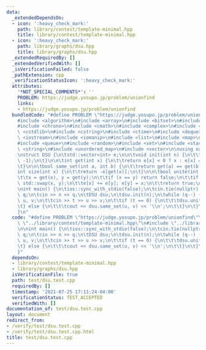 ```yaml
---
data:
  _extendedDependsOn:
  - icon: ':heavy_check_mark:'
    path: library/contest/template-minimal.hpp
    title: library/contest/template-minimal.hpp
  - icon: ':heavy_check_mark:'
    path: library/graphs/dsu.hpp
    title: library/graphs/dsu.hpp
  _extendedRequiredBy: []
  _extendedVerifiedWith: []
  _isVerificationFailed: false
  _pathExtension: cpp
  _verificationStatusIcon: ':heavy_check_mark:'
  attributes:
    '*NOT_SPECIAL_COMMENTS*': ''
    PROBLEM: https://judge.yosupo.jp/problem/unionfind
    links:
    - https://judge.yosupo.jp/problem/unionfind
  bundledCode: "#define PROBLEM \"https://judge.yosupo.jp/problem/unionfind\"\n\n\
    #include <algorithm>\n#include <array>\n#include <bitset>\n#include <cassert>\n\
    #include <chrono>\n#include <cmath>\n#include <complex>\n#include <cstdio>\n#include\
    \ <cstdlib>\n#include <cstring>\n#include <ctime>\n#include <deque>\n#include\
    \ <iostream>\n#include <iomanip>\n#include <list>\n#include <map>\n#include <numeric>\n\
    #include <queue>\n#include <random>\n#include <set>\n#include <stack>\n#include\
    \ <string>\n#include <unordered_map>\n#include <vector>\n\nusing namespace std;\n\
    \nstruct DSU {\n\tstd::vector<int> e;\n\n\tvoid init(int n) {\n\t\te = std::vector<int>(n,\
    \ -1);\n\t}\n\n\tint get(int x) {\n\t\treturn e[x] < 0 ? x : e[x] = get(e[x]);\n\
    \t}\n\n\tbool same_set(int a, int b) {\n\t\treturn get(a) == get(b);\n\t}\n\n\t\
    int size(int x) {\n\t\treturn -e[get(x)];\n\t}\n\n\tbool unite(int x, int y) {\n\
    \t\tx = get(x), y = get(y);\n\t\tif (x == y) return false;\n\t\tif (e[x] > e[y])\
    \ std::swap(x, y);\n\t\te[x] += e[y]; e[y] = x;\n\t\treturn true;\n\t}\n};\n\n\
    \nint main() {\n\tios::sync_with_stdio(false);\n\tcin.tie(nullptr);\n\tint n,\
    \ q;\n\tcin >> n >> q;\n\tDSU dsu;\n\tdsu.init(n);\n\twhile (q--) {\n\t\tint t,\
    \ u, v;\n\t\tcin >> t >> u >> v;\n\t\tif (t == 0) {\n\t\t\tdsu.unite(u, v);\n\t\
    \t} else {\n\t\t\tcout << dsu.same_set(u, v) << '\\n';\n\t\t}\n\t}\n\treturn 0;\n\
    }\n"
  code: "#define PROBLEM \"https://judge.yosupo.jp/problem/unionfind\"\n\n#include\
    \ \"../library/contest/template-minimal.hpp\"\n#include \"../library/graphs/dsu.hpp\"\
    \n\nint main() {\n\tios::sync_with_stdio(false);\n\tcin.tie(nullptr);\n\tint n,\
    \ q;\n\tcin >> n >> q;\n\tDSU dsu;\n\tdsu.init(n);\n\twhile (q--) {\n\t\tint t,\
    \ u, v;\n\t\tcin >> t >> u >> v;\n\t\tif (t == 0) {\n\t\t\tdsu.unite(u, v);\n\t\
    \t} else {\n\t\t\tcout << dsu.same_set(u, v) << '\\n';\n\t\t}\n\t}\n\treturn 0;\n\
    }"
  dependsOn:
  - library/contest/template-minimal.hpp
  - library/graphs/dsu.hpp
  isVerificationFile: true
  path: test/dsu.test.cpp
  requiredBy: []
  timestamp: '2021-07-25 17:11:24-04:00'
  verificationStatus: TEST_ACCEPTED
  verifiedWith: []
documentation_of: test/dsu.test.cpp
layout: document
redirect_from:
- /verify/test/dsu.test.cpp
- /verify/test/dsu.test.cpp.html
title: test/dsu.test.cpp
---
```

